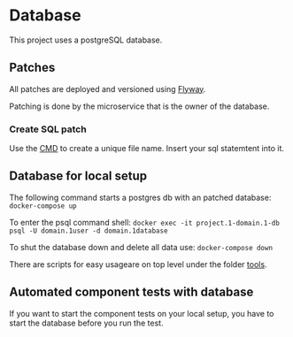 # Database
This project uses a postgreSQL database.

## Patches
All patches are deployed and versioned using [Flyway](https://flywaydb.org/).

Patching is done by the microservice that is the owner of the database.

### Create SQL patch
Use the [CMD](create-new-patch.cmd) to create a unique file name. Insert your sql statemtent into it.

## Database for local setup
The following command starts a postgres db with an patched database:
`docker-compose up`

To enter the psql command shell:
`docker exec -it project.1-domain.1-db psql -U domain.1user -d domain.1database`

To shut the database down and delete all data use:
`docker-compose down`

There are scripts for easy usageare on top level under the folder [tools](../tools).

## Automated component tests with database
If you want to start the component tests on your local setup, you have to start the database before you run the test.
